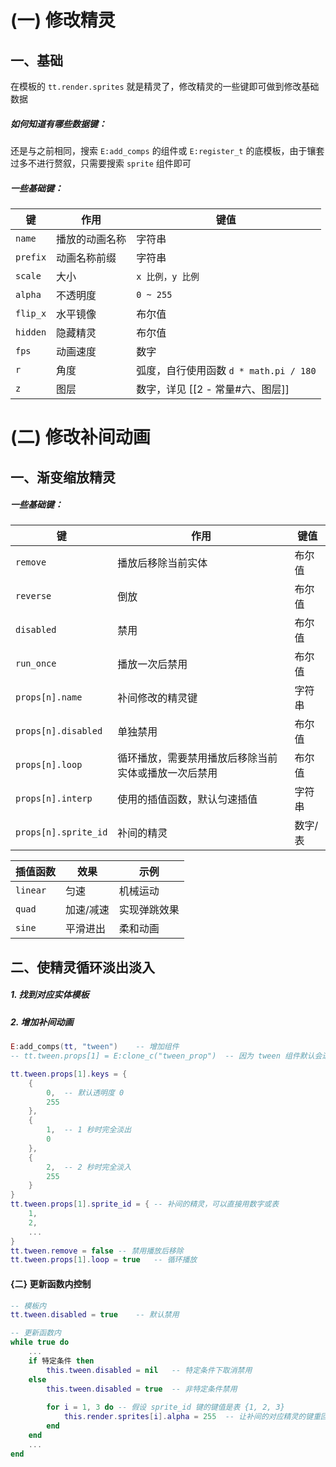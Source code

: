 # (一) 修改精灵
## 一、基础
在模板的 `tt.render.sprites` 就是精灵了，修改精灵的一些键即可做到修改基础数据

##### 如何知道有哪些数据键：
还是与之前相同，搜索 `E:add_comps` 的组件或 `E:register_t` 的底模板，由于镶套过多不进行赘叙，只需要搜索 `sprite` 组件即可

##### 一些基础键：

| <center>键</center> | <center>作用</center> | <center>键值</center>           |
| ------------------ | ------------------- | ----------------------------- |
| `name`             | 播放的动画名称             | 字符串                           |
| `prefix`           | 动画名称前缀              | 字符串                           |
| `scale`            | 大小                  | `x 比例，y 比例`                   |
| `alpha`            | 不透明度                | `0 ~ 255`                     |
| `flip_x`           | 水平镜像                | 布尔值                           |
| `hidden`           | 隐藏精灵                | 布尔值                           |
| `fps`              | 动画速度                | 数字                            |
| `r`                | 角度                  | 弧度，自行使用函数 `d * math.pi / 180` |
| `z`                | 图层                  | 数字，详见 [[2 - 常量#六、图层]]         |

# (二) 修改补间动画
## 一、渐变缩放精灵
##### 一些基础键：

| <center>键</center>   | <center>作用</center>        | <center>键值</center> |
| -------------------- | -------------------------- | ------------------- |
| `remove`             | 播放后移除当前实体                  | 布尔值                 |
| `reverse`            | 倒放                         | 布尔值                 |
| `disabled`           | 禁用                         | 布尔值                 |
| `run_once`           | 播放一次后禁用                    | 布尔值                 |
| `props[n].name`      | 补间修改的精灵键                   | 字符串                 |
| `props[n].disabled`  | 单独禁用                       | 布尔值                 |
| `props[n].loop`      | 循环播放，需要禁用播放后移除当前实体或播放一次后禁用 | 布尔值                 |
| `props[n].interp`    | 使用的插值函数，默认匀速插值             | 字符串                 |
| `props[n].sprite_id` | 补间的精灵                      | 数字/表                |

| <center>插值函数</center> | <center>效果</center> | <center>示例</center> |
| --------------------- | ------------------- | ------------------- |
| `linear`              | 匀速                  | 机械运动                |
| `quad`                | 加速/减速               | 实现弹跳效果              |
| `sine`                | 平滑进出                | 柔和动画                |

## 二、使精灵循环淡出淡入
##### 1. 找到对应实体模板

##### 2. 增加补间动画
```lua
E:add_comps(tt, "tween")	-- 增加组件
-- tt.tween.props[1] = E:clone_c("tween_prop")	-- 因为 tween 组件默认会进行这一步可以省略

tt.tween.props[1].keys = {
	{
		0,	-- 默认透明度 0
		255
	},
	{
		1,	-- 1 秒时完全淡出
		0
	},
	{
		2,	-- 2 秒时完全淡入
		255
	}
}
tt.tween.props[1].sprite_id = {	-- 补间的精灵，可以直接用数字或表
	1,
	2,
	...
}
tt.tween.remove = false	-- 禁用播放后移除
tt.tween.props[1].loop = true	-- 循环播放
```

#### {二} 更新函数内控制
```lua
-- 模板内
tt.tween.disabled = true	-- 默认禁用

-- 更新函数内
while true do
	...
	if 特定条件 then
		this.tween.disabled = nil	-- 特定条件下取消禁用
	else
		this.tween.disabled = true	-- 非特定条件禁用
		
		for i = 1, 3 do	-- 假设 sprite_id 键的键值是表 {1, 2, 3}
			this.render.sprites[i].alpha = 255	-- 让补间的对应精灵的键重回默认值即可，假设是透明度
		end
	end
	...
end
```